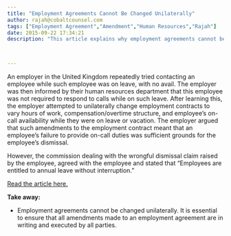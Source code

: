 ```yaml
---
title: "Employment Agreements Cannot Be Changed Unilaterally"
author: rajah@cobaltcounsel.com
tags: ["Employment Agreement","Amendment","Human Resources","Rajah"]
date: 2015-09-22 17:34:21
description: "This article explains why employment agreements cannot be changed unilaterally."



---
```




An employer in the United Kingdom repeatedly tried contacting an employee while such employee was on leave, with no avail. The employer was then informed by their human resources department that this employee was not required to respond to calls while on such leave. After learning this, the employer attempted to unilaterally change employment contracts to vary hours of work, compensation/overtime structure, and employee’s on-call availability while they were on leave or vacation. The employer argued that such amendments to the employment contract meant that an employee’s failure to provide on-call duties was sufficient grounds for the employee’s dismissal. 

However, the commission dealing with the wrongful dismissal claim raised by the employee, agreed with the employee and stated that “Employees are entitled to annual leave without interruption.”

[Read the article here.](http://www.smartcompany.com.au/people/industrial-relations/43490-employee-asked-to-be-on-call-during-annual-leave-wins-unfair-dismissal-case.html#)

 
**Take away:**
- Employment agreements cannot be changed unilaterally. It is essential to ensure that all amendments made to an employment agreement are in writing and executed by all parties.
